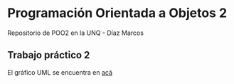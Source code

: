 # Programación Orientada a Objetos 2

Repositorio de POO2 en la UNQ - Díaz Marcos

## Trabajo práctico 2
El gráfico UML se encuentra en [acá](/doc)

